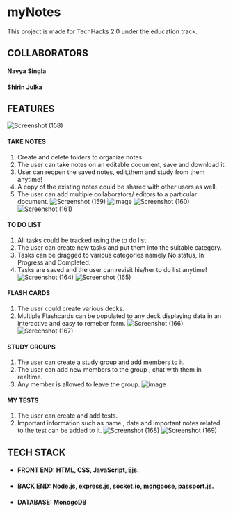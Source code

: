 # myNotes
This project is made for TechHacks 2.0 under the education track.
## COLLABORATORS
#### Navya Singla
#### Shirin Julka
## FEATURES
![Screenshot (158)](https://user-images.githubusercontent.com/56020942/129477987-9a5f36d1-4e79-4101-92ce-d792cdba1cdc.png)

#### TAKE NOTES
1. Create and delete folders to organize notes
2. The user can take notes on an editable document, save and download it.
3. User can reopen the saved notes, edit,them and study from them anytime!
4. A copy of the existing notes could be shared with other users as well.
5. The user can add multiple collaborators/ editors to a particular document.
![Screenshot (159)](https://user-images.githubusercontent.com/56020942/129477994-7da38a66-24cb-431a-99fb-8e7df1738794.png)
![image](https://user-images.githubusercontent.com/56020942/129477969-4280f3b2-bcff-4145-b3da-0af67e6b7b00.png)
![Screenshot (160)](https://user-images.githubusercontent.com/56020942/129478001-1c11c905-21a9-436f-86a6-bba8993157f7.png)
![Screenshot (161)](https://user-images.githubusercontent.com/56020942/129478007-d7746452-ef65-4bbd-83ac-69c20f7b3d4e.png)


#### TO DO LIST
1. All tasks could be tracked using the to do list.
2. The user can create new tasks and put them into the suitable category.
3. Tasks can be dragged to various categories namely No status, In Progress and Completed.
4. Tasks are saved and the user can revisit his/her to do list anytime!
![Screenshot (164)](https://user-images.githubusercontent.com/56020942/129478024-fed5ad25-2427-4a2c-b91e-3775e7334a7d.png)
![Screenshot (165)](https://user-images.githubusercontent.com/56020942/129478032-e7dc12b7-9e18-495f-b698-95d18a4736fa.png)

#### FLASH CARDS
1. The user could create various decks.
2. Multiple Flashcards can be populated to any deck displaying data in an interactive and easy to remeber form.
![Screenshot (166)](https://user-images.githubusercontent.com/56020942/129478047-178aecca-81c1-4053-9e2d-44cbb2b5dd74.png)
![Screenshot (167)](https://user-images.githubusercontent.com/56020942/129478049-4d83ef14-d717-4439-a0e9-fce542faa03a.png)

#### STUDY GROUPS
1. The user can create a study group and add members to it.
2. The user can add new members to the group , chat with them in realtime.
3. Any member is allowed to leave the group.
![image](https://user-images.githubusercontent.com/56020942/129477941-e3fac8eb-fea9-4680-9f31-5fcb727662a8.png)

#### MY TESTS
1. The user can create and add tests.
2. Important information such as name , date and important notes related to the test can be added to it.
![Screenshot (168)](https://user-images.githubusercontent.com/56020942/129478057-09c55458-d709-43cd-981b-04b0f8e51ddd.png)
![Screenshot (169)](https://user-images.githubusercontent.com/56020942/129478061-cf393291-600b-486b-a2cf-b7abbb5f68c3.png)


## TECH STACK
*  #### FRONT END: HTML, CSS, JavaScript, Ejs.
*  #### BACK END: Node.js, express.js, socket.io, mongoose, passport.js.
*  #### DATABASE: MonogoDB

